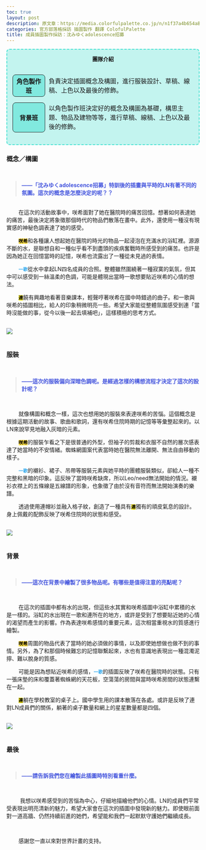 ```yaml
---
toc: true
layout: post
description: 原文章：https://media.colorfulpalette.co.jp/n/n1f37a4b654a8 | 此篇訪談翻譯僅作為個人練習。
categories: 官方部落格採訪 插圖製作 翻譯 ColofulPalette 
title: 成員插圖製作採訪：沈みゆくadolescence招募
---
```



<div  id="team-info" style="border:2px turquoise dashed;padding:0px 12px 0px 12px;border-radius:8px;background-color:rgba(64,224,208, 0.3) !important;">
	<p style="text-align:center;font-weight:bold;">團隊介紹</p>
	<table style="border:none;border-collapse: separate;border-spacing: 2px 15px;">
		<tr style="border:none;background-color:transparent;">
			<th style="width:18%; border:1px solid;border-radius:8px;background-color:rgba(64,224,208, 0.5)">角色製作班</th>
			<td style="border:none;">負責決定插圖概念及構圖，進行服裝設計、草稿、線稿、上色以及最後的修飾。</td>
		</tr>
		<tr style="border:none;background-color:transparent;background-color:transparent;">
				<th style="border:1px solid;border-radius:8px;background-color:rgba(64,224,208, 0.5)">背景班</th>
				<td style="border:none;">以角色製作班決定好的概念及構圖為基礎，構思主題、物品及建物等等，進行草稿、線稿、上色以及最後的修飾。</td>
		</tr>
	</table>
</div>

### 概念／構圖
<br>
<blockquote style="color:#4455dd;font-weight:bold;"> ——「沈みゆくadolescence招募」特訓後的插畫與平時的LN有著不同的氛圍。這次的概念是怎麼決定的呢？？ </blockquote>
<br>
&nbsp;&nbsp;&nbsp;&nbsp;&nbsp;&nbsp;&nbsp;&nbsp;在這次的活動故事中，咲希面對了她在醫院時的痛苦回憶。想著如何表達她的痛苦，最後決定將象徵那個時代的物品們散落在畫中。此外，還使用一種沒有現實感的神秘色調表達了她的感受。

&nbsp;&nbsp;&nbsp;&nbsp;&nbsp;&nbsp;&nbsp;&nbsp;<code style="background-color:#FFDD44"><span style="color:black;font-weight:bold;">咲希</span></code>和各種讓人想起她在醫院的時光的物品一起浸泡在充滿水的浴缸裡。源源不斷的水，是聯想自和一種似乎看不到盡頭的疾病奮戰時所感受到的痛苦。也許是因為她正在回憶當時的記憶，咲希也流露出了一種從未見過的表情。 

&nbsp;&nbsp;&nbsp;&nbsp;&nbsp;&nbsp;&nbsp;&nbsp;<code><span style="color:#33AAEE;font-weight:bold;">一歌</span></code>從水中拿起LN四名成員的合照。整體雖然圍繞著一種寂寞的氣氛，但其中可以感受到一絲溫柔的色調，可能是體現出當時一歌想要貼近咲希的心情的想法。

&nbsp;&nbsp;&nbsp;&nbsp;&nbsp;&nbsp;&nbsp;&nbsp;<code style="background-color:#FFEE11;"><span style="color:black;font-weight:bold;">連</span></code>饒有興趣地看著音樂課本，輕聲哼著咲希在國中時錯過的曲子。和一歌與咲希的插圖相比，給人的印象稍微明亮一些。希望大家能從整體氛圍感受到連「當時沒能做的事，從今以後一起去填補吧」，這樣積極的思考方式。 

<br>
<img src="https://assets.st-note.com/img/1661841523050-N4HKUjVmkM.png">
<br><br>

### 服裝
<br>
<blockquote style="color:#4455dd;font-weight:bold;"> ——這次的服裝偏向深暗色調呢。是經過怎樣的構想流程才決定了這次的設計呢？ </blockquote>
<br>

&nbsp;&nbsp;&nbsp;&nbsp;&nbsp;&nbsp;&nbsp;&nbsp;就像構圖和概念一樣，這次也想用她的服裝來表達咲希的苦惱。這個概念是根據這期活動的故事、歌曲和歌詞，還有咲希住院時期的記憶等等彙整起來的。以LN來說罕見地融入灰暗的元素。 

&nbsp;&nbsp;&nbsp;&nbsp;&nbsp;&nbsp;&nbsp;&nbsp;<code style="background-color:#FFDD44"><span style="color:black;font-weight:bold;">咲希</span></code>的服裝乍看之下是很普通的外型，但袖子的剪裁和衣服不自然的層次感表達了她當時的不安情緒。蜘蛛網圖案代表當時她在醫院無法離開、無法自由移動的樣子。 

&nbsp;&nbsp;&nbsp;&nbsp;&nbsp;&nbsp;&nbsp;&nbsp;<code><span style="color:#33AAEE;font-weight:bold;">一歌</span></code>的襯衫、裙子、吊帶等服裝元素與她平時的團體服裝類似，卻給人一種不完整和黑暗的印象。這反映了當時咲希缺席，所以Leo/need無法開始的情況。襯衫衣襟上的五條線是五線譜的形象，也象徵了由於沒有音符而無法開始演奏的樂譜。 

&nbsp;&nbsp;&nbsp;&nbsp;&nbsp;&nbsp;&nbsp;&nbsp;透過使用連帽衫並融入格子紋，創造了一種具有<code style="background-color:#FFEE11;"><span style="color:black;font-weight:bold;">連</span></code>獨有的頑皮氣息的設計。身上佩戴的配飾反映了咲希住院時的狀態和感受。 

<br>
<img src="https://assets.st-note.com/img/1661841600079-kH5JO6GegB.png">
<br><br>

### 背景 
<br>
<blockquote style="color:#4455dd;font-weight:bold;"> ——這次在背景中繪製了很多物品呢。有哪些是值得注意的亮點呢？ </blockquote>
<br>

&nbsp;&nbsp;&nbsp;&nbsp;&nbsp;&nbsp;&nbsp;&nbsp;在這次的插圖中都有水的出現，但這些水其實和咲希插圖中浴缸中累積的水是一樣的。浴缸的水出現在一歌和連所在的地方，或許是受到了想要貼近她的心情的渴望而產生的影響。作為表達咲希感情的重要元素，這次相當重視水的質感進行繪製。 

&nbsp;&nbsp;&nbsp;&nbsp;&nbsp;&nbsp;&nbsp;&nbsp;<code style="background-color:#FFDD44"><span style="color:black;font-weight:bold;">咲希</span></code>周圍的物品代表了當時的她必須做的事情，以及即使她想做也做不到的事情。另外，為了和那個時候難忘的記憶聯繫起來，水也有意識地表現出一種混濁泥擰、難以脫身的質感。 

&nbsp;&nbsp;&nbsp;&nbsp;&nbsp;&nbsp;&nbsp;&nbsp;可能是因為想貼近咲希的感情，<code><span style="color:#33AAEE;font-weight:bold;">一歌</span></code>的插圖反映了咲希在醫院時的狀態。只有一張床墊的床和覆蓋著蜘蛛網的天花板，空蕩蕩的房間與當時咲希房間的狀態連繫在一起。

&nbsp;&nbsp;&nbsp;&nbsp;&nbsp;&nbsp;&nbsp;&nbsp;<code style="background-color:#FFEE11;"><span style="color:black;font-weight:bold;">連</span></code>躺在學校教室的桌子上。國中學生用的課本散落在各處。或許是反映了連對LN成員們的關係，躺著的桌子數量和網上的星星數量都是四個。 

<br>
<img src="https://assets.st-note.com/img/1661841669613-z34P7zDcfo.png">
<br><br>

### 最後
<br>
<blockquote style="color:#4455dd;font-weight:bold;"> ——請告訴我們您在繪製此插圖時特別看重什麼。 </blockquote>
<br>

&nbsp;&nbsp;&nbsp;&nbsp;&nbsp;&nbsp;&nbsp;&nbsp; 我想以咲希感受到的苦惱為中心，仔細地描繪他們的心情。LN的成員們平常受表現出明亮清新的魅力，希望大家會在這次的插圖中發現新的魅力。即使眼前面對一道高牆、仍然持續前進的她們，希望能和我們一起默默守護她們繼續成長。

<br>

&nbsp;&nbsp;&nbsp;&nbsp;&nbsp;&nbsp;&nbsp;&nbsp;感謝您一直以來對世界計畫的支持。
